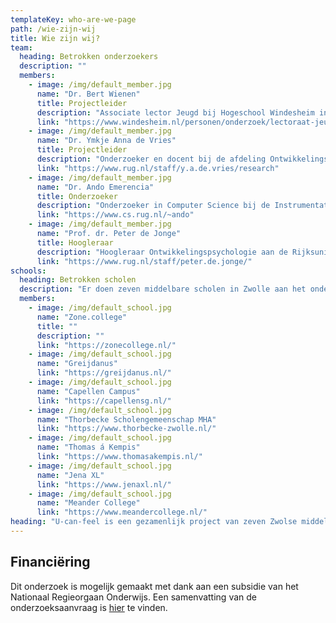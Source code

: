 ```yaml
---
templateKey: who-are-we-page
path: /wie-zijn-wij
title: Wie zijn wij?
team:
  heading: Betrokken onderzoekers
  description: ""
  members:
    - image: /img/default_member.jpg
      name: "Dr. Bert Wienen"
      title: Projectleider
      description: "Associate lector Jeugd bij Hogeschool Windesheim in Zwolle"
      link: "https://www.windesheim.nl/personen/onderzoek/lectoraat-jeugd/bert-wienen"
    - image: /img/default_member.jpg
      name: "Dr. Ymkje Anna de Vries"
      title: Projectleider
      description: "Onderzoeker en docent bij de afdeling Ontwikkelingspsychologie van de Rijksuniversiteit Groningen" 
      link: "https://www.rug.nl/staff/y.a.de.vries/research"
    - image: /img/default_member.jpg
      name: "Dr. Ando Emerencia"
      title: Onderzoeker
      description: "Onderzoeker in Computer Science bij de Instrumentatiedienst van het GMW van de Rijksuniversiteit Groningen"
      link: "https://www.cs.rug.nl/~ando"
    - image: /img/default_member.jpg
      name: "Prof. dr. Peter de Jonge"
      title: Hoogleraar
      description: "Hoogleraar Ontwikkelingspsychologie aan de Rijksuniversiteit Groningen"
      link: "https://www.rug.nl/staff/peter.de.jonge/"
schools:
  heading: Betrokken scholen
  description: "Er doen zeven middelbare scholen in Zwolle aan het onderzoek mee:"
  members:
    - image: /img/default_school.jpg
      name: "Zone.college"
      title: ""
      description: ""
      link: "https://zonecollege.nl/"
    - image: /img/default_school.jpg
      name: "Greijdanus"
      link: "https://greijdanus.nl/"
    - image: /img/default_school.jpg
      name: "Capellen Campus"
      link: "https://capellensg.nl/"
    - image: /img/default_school.jpg
      name: "Thorbecke Scholengemeenschap MHA"
      link: "https://www.thorbecke-zwolle.nl/"
    - image: /img/default_school.jpg
      name: "Thomas á Kempis"
      link: "https://www.thomasakempis.nl/"
    - image: /img/default_school.jpg
      name: "Jena XL"
      link: "https://www.jenaxl.nl/"
    - image: /img/default_school.jpg
      name: "Meander College"
      link: "https://www.meandercollege.nl/"
heading: "U-can-feel is een gezamenlijk project van zeven Zwolse middelbare scholen en onderzoekers van Hogeschool Windesheim en de Rijksuniversiteit Groningen. Het is gefinancierd door een subsidie van het Nationaal Regieorgaan Onderwijsonderzoek."
---
```

## Financiëring

Dit onderzoek is mogelijk gemaakt met dank aan een subsidie van het Nationaal Regieorgaan Onderwijs. Een samenvatting van de onderzoeksaanvraag is [hier](https://www.nro.nl/onderzoeksprojecten/de-ontwikkeling-van-spanning-naar-angst-en-depressiviteit-een-onderzoek-onder) te vinden.
